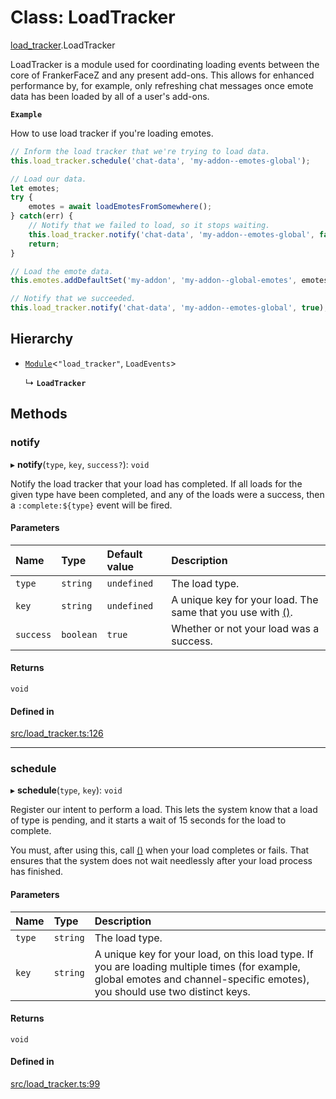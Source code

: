 # Class: LoadTracker

[load\_tracker](../modules/load_tracker.md).LoadTracker

LoadTracker is a module used for coordinating loading events between
the core of FrankerFaceZ and any present add-ons. This allows for
enhanced performance by, for example, only refreshing chat messages
once emote data has been loaded by all of a user's add-ons.

**`Example`**

How to use load tracker if you're loading emotes.
```typescript
// Inform the load tracker that we're trying to load data.
this.load_tracker.schedule('chat-data', 'my-addon--emotes-global');

// Load our data.
let emotes;
try {
    emotes = await loadEmotesFromSomewhere();
} catch(err) {
    // Notify that we failed to load, so it stops waiting.
    this.load_tracker.notify('chat-data', 'my-addon--emotes-global', false);
    return;
}

// Load the emote data.
this.emotes.addDefaultSet('my-addon', 'my-addon--global-emotes', emotes);

// Notify that we succeeded.
this.load_tracker.notify('chat-data', 'my-addon--emotes-global', true);
```

## Hierarchy

- [`Module`](utilities_module_Module.md)\<``"load_tracker"``, `LoadEvents`\>

  ↳ **`LoadTracker`**

## Methods

### notify

▸ **notify**(`type`, `key`, `success?`): `void`

Notify the load tracker that your load has completed. If all loads
for the given type have been completed, and any of the loads were
a success, then a `:complete:${type}` event will be fired.

#### Parameters

| Name | Type | Default value | Description |
| :------ | :------ | :------ | :------ |
| `type` | `string` | `undefined` | The load type. |
| `key` | `string` | `undefined` | A unique key for your load. The same that you use with [()](load_tracker_LoadTracker.md#schedule). |
| `success` | `boolean` | `true` | Whether or not your load was a success. |

#### Returns

`void`

#### Defined in

[src/load_tracker.ts:126](https://github.com/FrankerFaceZ/FrankerFaceZ/blob/master/src/load_tracker.ts#L126)

___

### schedule

▸ **schedule**(`type`, `key`): `void`

Register our intent to perform a load. This lets the system know that
a load of type is pending, and it starts a wait of 15 seconds
for the load to complete.

You must, after using this, call [()](load_tracker_LoadTracker.md#notify) when your load
completes or fails. That ensures that the system does not wait
needlessly after your load process has finished.

#### Parameters

| Name | Type | Description |
| :------ | :------ | :------ |
| `type` | `string` | The load type. |
| `key` | `string` | A unique key for your load, on this load type. If you are loading multiple times (for example, global emotes and channel-specific emotes), you should use two distinct keys. |

#### Returns

`void`

#### Defined in

[src/load_tracker.ts:99](https://github.com/FrankerFaceZ/FrankerFaceZ/blob/master/src/load_tracker.ts#L99)
